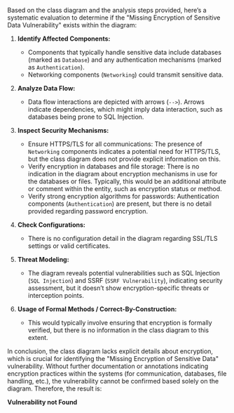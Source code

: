 Based on the class diagram and the analysis steps provided, here’s a systematic evaluation to determine if the "Missing Encryption of Sensitive Data Vulnerability" exists within the diagram:

1. **Identify Affected Components:**
   - Components that typically handle sensitive data include databases (marked as `Database`) and any authentication mechanisms (marked as `Authentication`).
   - Networking components (`Networking`) could transmit sensitive data.

2. **Analyze Data Flow:**
   - Data flow interactions are depicted with arrows (`-->`). Arrows indicate dependencies, which might imply data interaction, such as databases being prone to SQL Injection.

3. **Inspect Security Mechanisms:**
   - Ensure HTTPS/TLS for all communications: The presence of `Networking` components indicates a potential need for HTTPS/TLS, but the class diagram does not provide explicit information on this.
   - Verify encryption in databases and file storage: There is no indication in the diagram about encryption mechanisms in use for the databases or files. Typically, this would be an additional attribute or comment within the entity, such as encryption status or method.
   - Verify strong encryption algorithms for passwords: Authentication components (`Authentication`) are present, but there is no detail provided regarding password encryption.

4. **Check Configurations:**
   - There is no configuration detail in the diagram regarding SSL/TLS settings or valid certificates.

5. **Threat Modeling:**
   - The diagram reveals potential vulnerabilities such as SQL Injection (`SQL Injection`) and SSRF (`SSRF Vulnerability`), indicating security assessment, but it doesn’t show encryption-specific threats or interception points.

6. **Usage of Formal Methods / Correct-By-Construction:**
   - This would typically involve ensuring that encryption is formally verified, but there is no information in the class diagram to this extent.

In conclusion, the class diagram lacks explicit details about encryption, which is crucial for identifying the "Missing Encryption of Sensitive Data" vulnerability. Without further documentation or annotations indicating encryption practices within the systems (for communication, databases, file handling, etc.), the vulnerability cannot be confirmed based solely on the diagram. Therefore, the result is:

**Vulnerability not Found**